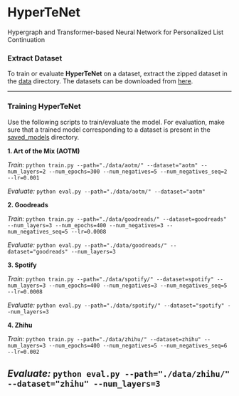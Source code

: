 # HyperTeNet
Hypergraph and Transformer-based Neural Network for Personalized List Continuation

### Extract Dataset
To train or evaluate **HyperTeNet** on a dataset, extract the zipped
dataset in the [data](data/) directory. The datasets can be downloaded
from [here](https://drive.google.com/drive/folders/1ravjFWBgUb_cgpn2Z00ELKyY3CNQXqiv?usp=sharing).

------------
### Training HyperTeNet
Use the following scripts to train/evaluate the model. For evaluation,
make sure that a trained model corresponding to a dataset is present in
the [saved_models](saved_models/) directory.


**1. Art of the Mix (AOTM)**

*Train:* `python train.py --path="./data/aotm/" --dataset="aotm"
--num_layers=2 --num_epochs=300 --num_negatives=5 --num_negatives_seq=2
--lr=0.001`

*Evaluate:* `python eval.py --path="./data/aotm/" --dataset="aotm"`

**2. Goodreads**

*Train:* `python train.py --path="./data/goodreads/" --dataset=goodreads"
--num_layers=3 --num_epochs=400 --num_negatives=3 --num_negatives_seq=5
--lr=0.0008`

*Evaluate:* `python eval.py --path="./data/goodreads/" --dataset="goodreads"
--num_layers=3`

**3. Spotify**

*Train:* `python train.py --path="./data/spotify/" --dataset=spotify"
--num_layers=3 --num_epochs=400 --num_negatives=3 --num_negatives_seq=5
--lr=0.0008`

*Evaluate:* `python eval.py --path="./data/spotify/" --dataset="spotify"
--num_layers=3`

**4. Zhihu**

*Train:* `python train.py --path="./data/zhihu/" --dataset=zhihu"
--num_layers=3 --num_epochs=400 --num_negatives=5 --num_negatives_seq=6
--lr=0.002`

*Evaluate:* `python eval.py --path="./data/zhihu/" --dataset="zhihu" --num_layers=3`
------------
